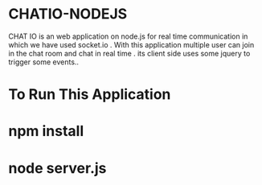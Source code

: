 # CHATIO-NODEJS
CHAT IO is an web application on node.js for real time communication in which we have used socket.io .
With this application multiple user can join in the chat room and chat in real time .
its client side uses some jquery to trigger some events..
# To Run This Application 
# npm install
# node server.js
